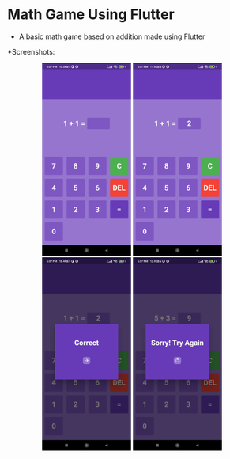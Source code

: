 # Math Game Using Flutter
* A basic math game based on addition made using Flutter

*Screenshots:
<p align = "center">
<img width = 180 src = "./screenshots/init.jpg">
<img width = 180 src = "./screenshots/input.jpg">
<img width = 180 src = "./screenshots/Correct.jpg">
<img width = 180 src = "./screenshots/Wrong.jpg">
</p>